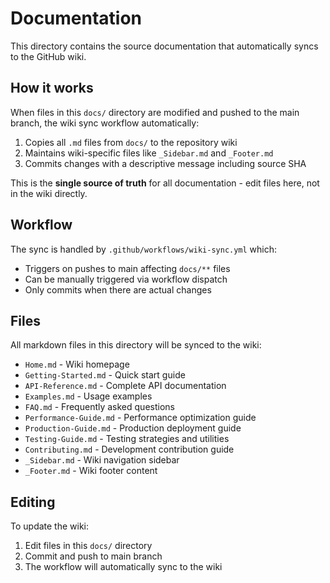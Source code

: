 # Documentation

This directory contains the source documentation that automatically syncs to the GitHub wiki.

## How it works

When files in this `docs/` directory are modified and pushed to the main branch, the wiki sync workflow automatically:

1. Copies all `.md` files from `docs/` to the repository wiki
2. Maintains wiki-specific files like `_Sidebar.md` and `_Footer.md` 
3. Commits changes with a descriptive message including source SHA

This is the **single source of truth** for all documentation - edit files here, not in the wiki directly.

## Workflow

The sync is handled by `.github/workflows/wiki-sync.yml` which:
- Triggers on pushes to main affecting `docs/**` files
- Can be manually triggered via workflow dispatch
- Only commits when there are actual changes

## Files

All markdown files in this directory will be synced to the wiki:

- `Home.md` - Wiki homepage
- `Getting-Started.md` - Quick start guide
- `API-Reference.md` - Complete API documentation
- `Examples.md` - Usage examples
- `FAQ.md` - Frequently asked questions
- `Performance-Guide.md` - Performance optimization guide
- `Production-Guide.md` - Production deployment guide
- `Testing-Guide.md` - Testing strategies and utilities
- `Contributing.md` - Development contribution guide
- `_Sidebar.md` - Wiki navigation sidebar
- `_Footer.md` - Wiki footer content

## Editing

To update the wiki:
1. Edit files in this `docs/` directory
2. Commit and push to main branch
3. The workflow will automatically sync to the wiki 